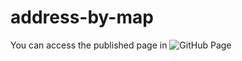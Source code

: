 # address-by-map
You can access the published page in ![GitHub Page](https://alia-adel.github.io/address-by-map/)

